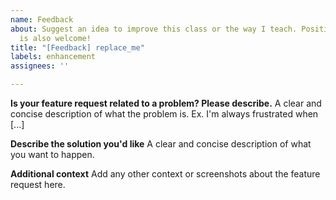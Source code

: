 ```yaml
---
name: Feedback
about: Suggest an idea to improve this class or the way I teach. Positive feedback
  is also welcome!
title: "[Feedback] replace_me"
labels: enhancement
assignees: ''

---
```


**Is your feature request related to a problem? Please describe.**
A clear and concise description of what the problem is. Ex. I'm always frustrated when [...]

**Describe the solution you'd like**
A clear and concise description of what you want to happen.

**Additional context**
Add any other context or screenshots about the feature request here.

